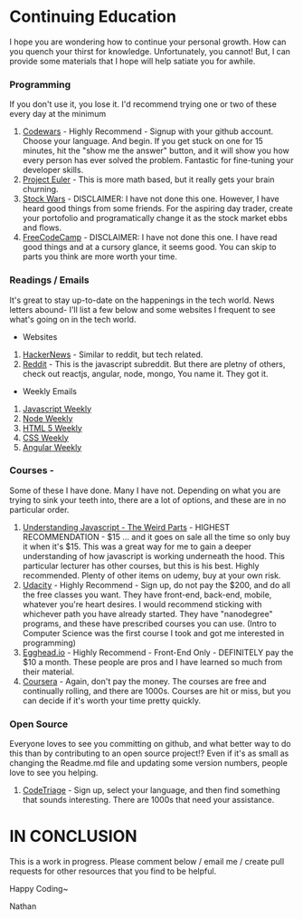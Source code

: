# Continuing Education
I hope you are wondering how to continue your personal growth.  How can you quench your thirst for knowledge. Unfortunately, you cannot! But, I can provide some materials that I hope will help satiate you for awhile.  
### Programming
If you don't use it, you lose it.  I'd recommend trying one or two of these every day at the minimum
1) [Codewars](www.codewars.com) - Highly Recommend - Signup with your github account. Choose your language.  And begin. If you get stuck on one for 15 minutes, hit the "show me the answer" button, and it will show you how every person has ever solved the problem.  Fantastic for fine-tuning your developer skills.
2) [Project Euler](https://projecteuler.net/) - This is more math based, but it really gets your brain churning.
3) [Stock Wars](http://stockwars.cidevelop.com/) - DISCLAIMER: I have not done this one.  However, I have heard good things from some friends.  For the aspiring day trader, create your portofolio and programatically change it as the stock market ebbs and flows.
4) [FreeCodeCamp](http://www.freecodecamp.com/) - DISCLAIMER: I have not done this one. I have read good things and at a cursory glance, it seems good.  You can skip to parts you think are more worth your time.
### Readings / Emails
It's great to stay up-to-date on the happenings in the tech world.  News letters abound- I'll list a few below and some websites I frequent to see what's going on in the tech world.  
* Websites
1) [HackerNews](news.ycombinator.com) - Similar to reddit, but tech related.
2) [Reddit](www.reddit.com/r/javascript) - This is the javascript subreddit.  But there are pletny of others, check out reactjs, angular, node, mongo, You name it. They got it.
* Weekly Emails
1) [Javascript Weekly](http://javascriptweekly.com/)
2) [Node Weekly](http://nodeweekly.com/)
3) [HTML 5 Weekly](http://html5weekly.com/)
4) [CSS Weekly](http://css-weekly.com/)
5) [Angular Weekly](http://paper.li/RaminZamani/1366929635)
### Courses -
Some of these I have done. Many I have not.  Depending on what you are trying to sink your teeth into, there are a lot of options, and these are in no particular order.
1) [Understanding Javascript - The Weird Parts](https://www.udemy.com/understand-javascript/) - HIGHEST RECOMMENDATION - $15 ... and it goes on sale all the time so only buy it when it's $15.  This was a great way for me to gain a deeper understanding of how javascript is working underneath the hood. This particular lecturer has other courses, but this is his best. Highly recommended.  Plenty of other items on udemy, buy at your own risk.
2) [Udacity](www.udacity.com) - Highly Recommend - Sign up, do not pay the $200, and do all the free classes you want.  They have front-end, back-end, mobile, whatever you're heart desires.  I would recommend sticking with whichever path you have already started. They have "nanodegree" programs, and these have prescribed courses you can use.  (Intro to Computer Science was the first course I took and got me interested in programming)
3) [Egghead.io](www.egghead.io) - Highly Recommend - Front-End Only - DEFINITELY pay the $10 a month. These people are pros and I have learned so much from their material.
4) [Coursera](www.coursera.com) - Again, don't pay the money.  The courses are free and continually rolling, and there are 1000s. Courses are hit or miss, but you can decide if it's worth your time pretty quickly.

### Open Source
Everyone loves to see you committing on github, and what better way to do this than by contributing to an open source project!? Even if it's as small as changing the Readme.md file and updating some version numbers, people love to see you helping.
1) [CodeTriage](http://www.codetriage.com/) - Sign up, select your language, and then find something that sounds interesting.  There are 1000s that need your assistance.

# IN CONCLUSION
This is a work in progress.  Please comment below / email me / create pull requests for other resources that you find to be helpful.

Happy Coding~

Nathan

